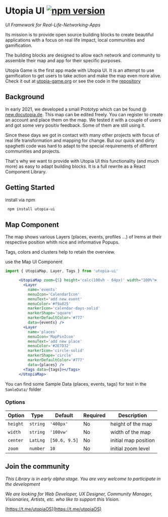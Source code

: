 # Utopia UI [![npm version](https://img.shields.io/npm/v/utopia-ui.svg)](https://www.npmjs.com/package/utopia-ui)
*UI Framework for Real-Life-Networking-Apps*

Its mission is to provide open source building blocks to create beautiful applications with a focus on real life impact, local communities and gamification. 

The building blocks are designed to allow each network and community to assemble their map and app for their specific purposes.

Utopia Game is the first app made with Utopia UI. It is an attempt to use gamification to get users to take action and make the map even more alive. Check it out at [utopia-game.org](https://utopia-game.org/) or see the code in the [repository](https://github.com/utopia-os/utopia-game)


## Background
In early 2021, we developed a small Prototyp which can be found @ [new.docutopia.de](https://new.docutopia.de). This map can be edited freely. You can register to create an account and place them on the map. We tested it with a couple of users and got some very positiv feedback. Some of them are still using it. 

Since these days we got in contact with many other projects with focus of real life transformation and mapping for change. But our quick and dirty spaghetti code was hard to adapt to the special requirements of different communities and projects.

That's why we want to provide with Utopia UI this functionality (and much more) as easy to adapt building blocks. It is a full rewrite as a React Component Library. 




## Getting Started


install via npm
```bash
 npm install utopia-ui
```

## Map Component
The map shows various Layers (places, events, profiles ...) of Irems at their respective position whith nice and informative Popups.

Tags, colors and clusters help to retain the overview.

use the Map UI Component
```jsx
import { UtopiaMap, Layer, Tags } from 'utopia-ui'

      <UtopiaMap zoom={5} height='calc(100vh - 64px)' width="100%">
        <Layer
          name='events'
          menuIcon='CalendarIcon'
          menuText='add new event'
          menuColor='#f9a825'
          markerIcon='calendar-days-solid'
          markerShape='square'
          markerDefaultColor='#777'
          data={events} />
        <Layer
          name='places'
          menuIcon='MapPinIcon'
          menuText='add new place'
          menuColor='#2E7D32'
          markerIcon='circle-solid'
          markerShape='circle'
          markerDefaultColor='#777'
          data={places} />
        <Tags data={tags}></Tags>
      </UtopiaMap>
```
You can find some Sample Data (places, events, tags) for test in the `SamleData/` folder



### Options

 Option         | Type              | Default      | Required   | Description 
 ---            | ---               | ---          | ---        | ---    
 `height`       | `string`          |`'400px'`     |    No      | height of the map           
 `width`        | `string`          |`'100vw'`     |    No      | width of the map
 `center`       | `LatLng`          |`[50.6, 9.5]` |    No      | initial map position           
 `zoom`         | `number`          |`10`          |    No      | initial zoom level



## Join the community

*This Library is in early alpha stage. You are very welcome to participate in the development*

*We are looking for Web Developer, UX Designer, Community Manager, Visionaries, Artists, etc. who like to support this Vision.*

[https://t.me/utopiaOS](https://t.me/utopiaOS)
